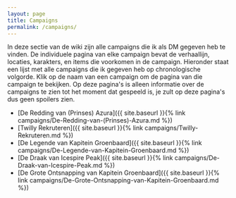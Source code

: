 ```yaml
---
layout: page
title: Campaigns
permalink: /campaigns/
---
```


In deze sectie van de wiki zijn alle campaigns die ik als DM gegeven heb te vinden. De individuele pagina van elke campaign bevat de verhaallijn, locaties, karakters, en items die voorkomen in de campaign. Hieronder staat een lijst met alle campaigns die ik gegeven heb op chronologische volgorde. Klik op de naam van een campaign om de pagina van die campaign te bekijken. Op deze pagina's is alleen informatie over de campaigns te zien tot het moment dat gespeeld is, je zult op deze pagina's dus geen spoilers zien.

* [De Redding van (Prinses) Azura]({{ site.baseurl }}{% link campaigns/De-Redding-van-(Prinses)-Azura.md %})
* [Twilly Rekruteren]({{ site.baseurl }}{% link campaigns/Twilly-Rekruteren.md %})
* [De Legende van Kapitein Groenbaard]({{ site.baseurl }}{% link campaigns/De-Legende-van-Kapitein-Groenbaard.md %})
* [De Draak van Icespire Peak]({{ site.baseurl }}{% link campaigns/De-Draak-van-Icespire-Peak.md %})
* [De Grote Ontsnapping van Kapitein Groenbaard]({{ site.baseurl }}{% link campaigns/De-Grote-Ontsnapping-van-Kapitein-Groenbaard.md %})